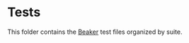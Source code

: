 Tests
===========================

This folder contains the [Beaker](https://github.com/puppetlabs/beaker) test files organized by suite.
